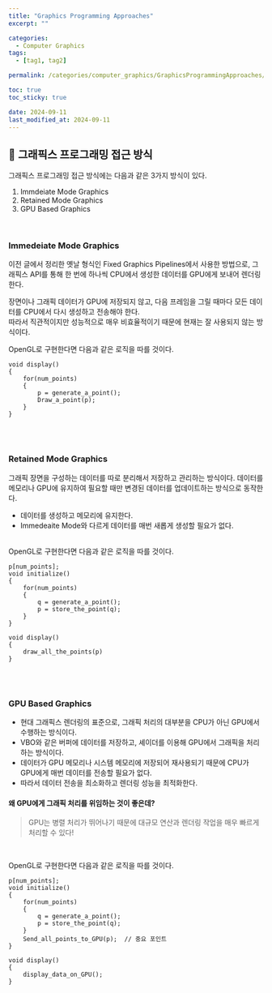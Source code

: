 ```yaml
---
title: "Graphics Programming Approaches"
excerpt: ""

categories:
  - Computer Graphics
tags:
  - [tag1, tag2]

permalink: /categories/computer_graphics/GraphicsProgrammingApproaches/

toc: true
toc_sticky: true

date: 2024-09-11
last_modified_at: 2024-09-11
---
```


## 🦥 그래픽스 프로그래밍 접근 방식
그래픽스 프로그래밍 접근 방식에는 다음과 같은 3가지 방식이 있다.
1. Immdeiate Mode Graphics
2. Retained Mode Graphics
3. GPU Based Graphics

<br>

### Immedeiate Mode Graphics
이전 글에서 정리한 옛날 형식인 Fixed Graphics Pipelines에서 사용한 방법으로, 그래픽스 API를 통해 한 번에 하나씩 
CPU에서 생성한 데이터를 GPU에게 보내어 렌더링한다.
<br>

장면이나 그래픽 데이터가 GPU에 저장되지 않고, 다음 프레임을 그릴 때마다 모든 데이터를 CPU에서 다시 생성하고 전송해야 한다.<br>따라서 직관적이지만 성능적으로 매우 비효율적이기 때문에 현재는 잘 사용되지 않는 방식이다.
<br>

OpenGL로 구현한다면 다음과 같은 로직을 따를 것이다.
```
void display()
{
	for(num_points)
	{
		p = generate_a_point();
		Draw_a_point(p);	
	}
}
```
<br><br>

### Retained Mode Graphics
그래픽 장면을 구성하는 데이터를 따로 분리해서 저장하고 관리하는 방식이다. 데이터를 메모리나 GPU에 유지하여 필요할 때만 변경된 데이터를 업데이트하는 방식으로 동작한다.
<br>

- 데이터를 생성하고 메모리에 유지한다.
- Immedeaite Mode와 다르게 데이터를 매번 새롭게 생성할 필요가 없다.

<br>
OpenGL로 구현한다면 다음과 같은 로직을 따를 것이다.

```
p[num_points];
void initialize()
{
	for(num_points)
	{
		q = generate_a_point();
		p = store_the_point(q);
	}
}

void display()
{
	draw_all_the_points(p)
}

```
<br><br>

### GPU Based Graphics
- 현대 그래픽스 렌더링의 표준으로, 그래픽 처리의 대부분을 CPU가 아닌 GPU에서 수행하는 방식이다.<br>
- VBO와 같은 버퍼에 데이터를 저장하고, 셰이더를 이용해 GPU에서 그래픽을 처리하는 방식이다.<br>
- 데이터가 GPU 메모리나 시스템 메모리에 저장되어 재사용되기 때문에 CPU가 GPU에게 매번 데이터를 전송할 필요가 없다. 
- 따라서 데이터 전송을 최소화하고 렌더링 성능을 최적화한다.

#### 왜 GPU에게 그래픽 처리를 위임하는 것이 좋은데?
> GPU는 병렬 처리가 뛰어나기 때문에 대규모 연산과 렌더링 작업을 매우 빠르게 처리할 수 있다!

<br>

OpenGL로 구현한다면 다음과 같은 로직을 따를 것이다.

```
p[num_points];
void initialize()
{
	for(num_points)
	{
		q = generate_a_point();
		p = store_the_point(q);
	}
	Send_all_points_to_GPU(p);  // 중요 포인트
}

void display()
{
	display_data_on_GPU();
}
```

<br><br>






